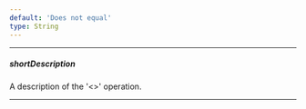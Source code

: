 ```yaml
---
default: 'Does not equal'
type: String
---
```

---
##### shortDescription
A description of the '<>' operation.

---

